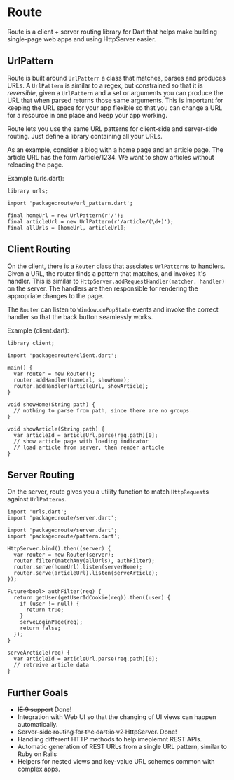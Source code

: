 Route
=====

Route is a client + server routing library for Dart that helps make building
single-page web apps and using HttpServer easier.

UrlPattern
----------

Route is built around `UrlPattern` a class that matches, parses and produces
URLs. A `UrlPattern` is similar to a regex, but constrained so that it is
_reversible_, given a `UrlPattern` and a set or arguments you can produce the
URL that when parsed returns those same arguments. This is important for keeping
the URL space for your app flexible so that you can change a URL for a resource
in one place and keep your app working. 

Route lets you use the same URL patterns for client-side and server-side
routing. Just define a library containing all your URLs.

As an example, consider a blog with a home page and an article page. The article
URL has the form /article/1234. We want to show articles without reloading the
page.

Example (urls.dart):

    library urls;

    import 'package:route/url_pattern.dart';

    final homeUrl = new UrlPattern(r'/');
    final articleUrl = new UrlPattern(r'/article/(\d+)');
    final allUrls = [homeUrl, articleUrl];

Client Routing
--------------

On the client, there is a `Router` class that assciates `UrlPattern`s
to handlers. Given a URL, the router finds a pattern that matches, and invokes
it's handler. This is similar to
`HttpServer.addRequestHandler(matcher, handler)` on the server. The handlers
are then responsible for rendering the appropriate changes to the page.

The `Router` can listen to `Window.onPopState` events and invoke the correct
handler so that the back button seamlessly works.

Example (client.dart):

    library client;
    
    import 'package:route/client.dart';
    
    main() {
      var router = new Router();
      router.addHandler(homeUrl, showHome);
      router.addHandler(articleUrl, showArticle);
    }
    
    void showHome(String path) {
      // nothing to parse from path, since there are no groups
    }
    
    void showArticle(String path) {
      var articleId = articleUrl.parse(req.path)[0];
      // show article page with loading indicator
      // load article from server, then render article
    }

Server Routing
--------------

On the server, route gives you a utility function to match `HttpRequest`s
against `UrlPatterns`.

    import 'urls.dart';
    import 'package:route/server.dart';

    import 'package:route/server.dart';
    import 'package:route/pattern.dart';

    HttpServer.bind().then((server) {
      var router = new Router(server);
      router.filter(matchAny(allUrls), authFilter);
      router.serve(homeUrl).listen(serverHome);
      router.serve(articleUrl).listen(serveArticle);
    });
 
    Future<bool> authFilter(req) {
      return getUser(getUserIdCookie(req)).then((user) {
        if (user != null) {
          return true;
        }
        serveLoginPage(req);
        return false;
      });
    }
 
    serveArcticle(req) {
      var articleId = articleUrl.parse(req.path)[0];
      // retreive article data
    }
 
Further Goals
-------------
 
 * ~~IE 9 support~~ Done!
 * Integration with Web UI so that the changing of UI views can happen
   automatically.
 * ~~Server-side routing for the dart:io v2 HttpServer.~~ Done!
 * Handling different HTTP methods to help imeplemnt REST APIs.
 * Automatic generation of REST URLs from a single URL pattern, similar to Ruby
   on Rails
 * Helpers for nested views and key-value URL schemes common with complex apps.
